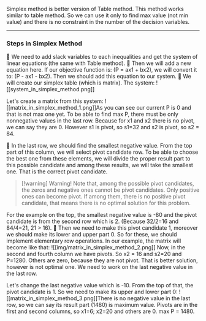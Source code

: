 Simplex method is better version of Table method. This method works similar to table method. So we can use it only to find max value (not min value) and there is no constraint in the number of the decision variables.

---
### **Steps in Simplex Method**
🔹 We need to add slack variables to each inequalities and get the system of linear equations (the same with Table method). 
🔹 Then we will add a new equation here. If our objective function is: (P = ax1 + bx2), we will convert it to: (P - ax1 - bx2). Then we should add this equation to our system.
🔹 We will create our simplex table (which is matrix).
The system:
![[system_in_simplex_method.png]]

Let's create a matrix from this system:
![[matrix_in_simplex_method_1.png]]As you can see our current P is 0 and that is not max one yet.
To be able to find max P, there must be only nonnegative values in the last row.
Because for x1 and x2 there is no pivot, we can say they are 0. However s1 is pivot, so s1=32 and s2 is pivot, so s2 = 84.

🔹 In the last row, we should find the smallest negative value. From the top part of this column, we will select pivot candidate row. To be able to choose the best one from these elements, we will divide the proper result part to this possible candidate and among these results, we will take the smallest one. That is the correct pivot candidate.
	
> [!warning] Warning!
> Note that, among the possible pivot candidates, the zeros and negative ones cannot be pivot candidates. Only positive ones can become pivot. If among them, there is no positive pivot candidate, that means there is no optimal solution for this problem.

For the example on the top, the smallest negative value is -80 and the pivot candidate is from the second row which is 2. (Because 32/2=16 and 84/4=21, 21 > 16). 
🔹 Then we need to make this pivot candidate 1, moreover we should make its lower and upper part 0. So for these, we should implement elementary row operations. In our example, the matrix will become like that:
![[img/matrix_in_simplex_method_2.png]]
Now, in the second and fourth column we have pivots. So x2 = 16 and s2=20 and P=1280. Others are zero, because they are not pivot.
That is better solution, however is not optimal one. We need to work on the last negative value in the last row.

Let's change the last negative value which is -10. From the top of that, the pivot candidate is 1. So we need to make its upper and lower part 0:
![[matrix_in_simplex_method_3.png]]There is no negative value in the last row, so we can say its result part (1480) is maximum value. Pivots are in the first and second columns, so x1=6; x2=20 and others are 0. max P = 1480.